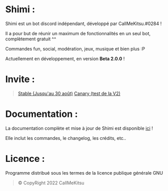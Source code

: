 # Shimi :
Shimi est un bot discord indépendant, développé par CallMeKitsu.#0284 !

Il a pour but de réunir un maximum de fonctionnalités en un seul bot, complètement gratuit ^^

Commandes fun, social, modération, jeux, musique et bien plus :P

Actuellement en développement, en version **Beta 2.0.0** !

# Invite :
> [Stable (Jusqu'au 30 août)](https://bit.ly/DiscordShimiInvite)
> [Canary (test de la V2)](https://discord.com/api/oauth2/authorize?client_id=886157756606869525&permissions=8&scope=bot%20applications.commands)

# Documentation :
La documentation complète et mise à jour de Shimi est disponible [ici](https://github.com/CallMeKitsu/ShimiBot/wiki) !

Elle inclut les commandes, le changelog, les crédits, etc..

# Licence :
Programme distribué sous les termes de la licence publique générale GNU

> © CopyRight 2022 CallMeKitsu